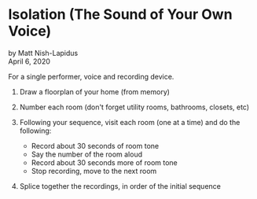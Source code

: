 # Isolation (The Sound of Your Own Voice)
by Matt Nish-Lapidus  
April 6, 2020

For a single performer, voice and recording device.

1. Draw a floorplan of your home (from memory)

2. Number each room (don't forget utility rooms, bathrooms, closets, etc)

3. Following your sequence, visit each room (one at a time) and do the following:
    - Record about 30 seconds of room tone
    - Say the number of the room aloud
    - Record about 30 seconds more of room tone
    - Stop recording, move to the next room

4. Splice together the recordings, in order of the initial sequence

